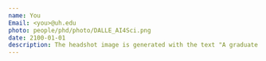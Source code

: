 ```yaml
---
name: You
Email: <you>@uh.edu
photo: people/phd/photo/DALLE_AI4Sci.png
date: 2100-01-01
description: The headshot image is generated with the text "A graduate student doing AI for science research." by DALL·E, an AI image generation tool. Does this describe you? Come and join us.
---
```

